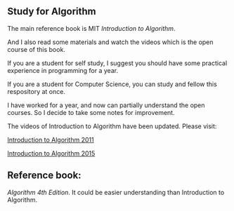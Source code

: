 ## Study for Algorithm

The main reference book is MIT *Introduction to Algorithm*.

And I also read some materials and watch the videos which is the open course of this book.

If you are a student for self study, I suggest you should have some practical experience in programming for a year.

If you are a student for Computer Science, you can study and fellow this respository at once.

I have worked for a year, and now can partially understand the open courses. So I decide to take some notes for improvement.

The videos of Introduction to Algorithm have been updated. Please visit:

[Introduction to Algorithm 2011](https://www.youtube.com/playlist?list=PLUl4u3cNGP61Oq3tWYp6V_F-5jb5L2iHb)

[Introduction to Algorithm 2015](https://www.youtube.com/playlist?list=PLUl4u3cNGP6317WaSNfmCvGym2ucw3oGp)


## Reference book:

*Algorithm 4th Edition*. It could be easier understanding than Introduction to Algorithm.
